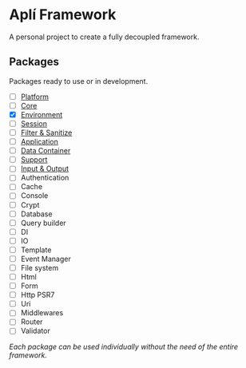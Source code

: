 # Aplí Framework

A personal project to create a fully decoupled framework.

## Packages

Packages ready to use or in development.

- [ ] [Platform](https://github.com/dmandrade/apli-platform)
- [ ] [Core](https://github.com/dmandrade/apli-core)
- [x] [Environment](https://github.com/dmandrade/apli-environment)
- [ ] [Session](https://github.com/dmandrade/apli-session)
- [ ] [Filter & Sanitize](https://github.com/dmandrade/apli-filter)
- [ ] [Application](https://github.com/dmandrade/apli-application)
- [ ] [Data Container](https://github.com/dmandrade/apli-data)
- [ ] [Support](https://github.com/dmandrade/apli-support)
- [ ] [Input & Output](https://github.com/dmandrade/apli-io)
- [ ] Authentication
- [ ] Cache
- [ ] Console
- [ ] Crypt
- [ ] Database
- [ ] Query builder
- [ ] DI
- [ ] IO
- [ ] Template
- [ ] Event Manager
- [ ] File system
- [ ] Html
- [ ] Form
- [ ] Http PSR7
- [ ] Uri
- [ ] Middlewares
- [ ] Router
- [ ] Validator

*Each package can be used individually without the need of the entire framework.*
